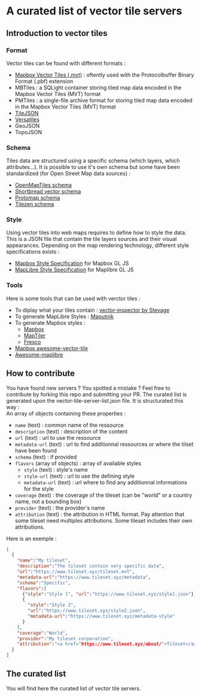 # A curated list of vector tile servers

## Introduction to vector tiles
### Format
Vector tiles can be found with different formats :
- [Mapbox Vector Tiles (.mvt)](https://github.com/mapbox/vector-tile-spec) : oftently used with the Protocolbuffer Binary Format (.pbf) extension
- MBTiles : a SQLight container storing tiled map data encoded in the Mapbox Vector Tiles (MVT) format
- PMTiles : a single-file archive format for storing tiled map data encoded in the Mapbox Vector Tiles (MVT) format
- [TileJSON](https://github.com/mapbox/tilejson-spec)
- [Versatiles](https://docs.versatiles.org/)
- GeoJSON
- TopoJSON

### Schema
Tiles data are structured using a specific schema (which layers, which attributes...). It is possible to use it's own schema but some have been standardized (for Open Street Map data sources) :
- [OpenMapTiles schema](https://openmaptiles.org/schema/)
- [Shortbread vector schema](https://shortbread-tiles.org)
- [Protomap schema](https://docs.protomaps.com/basemaps/layers)
- [Tilezen schema](https://tilezen.readthedocs.io/en/latest/layers/)

### Style
Using vector tiles into web maps requires to define how to style the data. This is a JSON file that contain the tile layers sources and their visual appearances. Depending on the map rendering technology, different style specifications exists :
- [Mapbox Style Specification](https://docs.mapbox.com/style-spec/guides/) for Mapbox GL JS
- [MapLibre Style Specification](https://maplibre.org/maplibre-style-spec/) for Maplibre GL JS


### Tools
Here is some tools that can be used with verctor tiles :
- To diplay what your tiles contain : [vector-inspector by Stevage](https://stevage.github.io/vector-inspector/#?url=&loc=0.8/0/0)
- To generate MapLibre Styles : [Maputnik](https://maputnik.github.io/editor/#1.07/0/0)
- To generate Mapbox styles : 
  - [Mapbox](https://www.mapbox.com/mapbox-studio)
  - [MapTiler](https://cloud.maptiler.com/maps/editor)
  - [Fresco](https://fresco.go-spatial.org/)
- [Mapbox awesome-vector-tile](https://github.com/mapbox/awesome-vector-tiles)
- [Awesome-maplibre](https://github.com/maplibre/awesome-maplibre)

## How to contribute
You have found new servers ? You spotted a mistake ? Feel free to contribute by forking this repo and submitting your PR.
The curated list is generated upon the vector-tile-server-list.json file. It is structurated this way :  
An array of objects containing these properties :
- `name` (text) : common name of the ressource
- `description` (text) : description of the content
- `url` (text) : url to use the ressource
- `metadata-url` (text) : url to find additionnal ressources or where the tilset have been found 
- `schema` (text) : if provided
- `flavors` (array of objects) : array of available styles
  - `style` (text) : style's name
  - `style-url` (text) : url to use the defining style
  - `metadata-url` (text) : url where to find any additionnal informations for the style
- `coverage` (text) : the coverage of the tileset (can be "world" or a country name, not a bounding box)
- `provider` (text) : the provider's name
- `attribution` (text) : the attribution in HTML format. Pay attention that some tileset need multiples attributions. Some tileset includes their own attributions.

Here is an exemple :
```json
[
  {
    "name":"My tileset",
    "description":"The tileset contain very specific data",
    "url":"https://www.tileset.xyz/tileset.mvt",
    "metadata-url":"https://www.tileset.xyz/metadata",
    "schema":"Specific",
    "flavors":[
      {"style":"Style 1", "url":"https://www.tileset.xyz/style1.json"},
      {
        "style":"Style 2", 
        "url":"https://www.tileset.xyz/style2.json", 
        "metadata-url":"https://www.tileset.xyz/metadata-style"
      }
    ],
    "coverage":"World",
    "provider":"My tileset corporation",
    "attribution":"<a href="https://www.tileset.xyz/about/">Tileset</a>"
  }
]
```

## The curated list
You will find here the curated list of vector tile servers.


